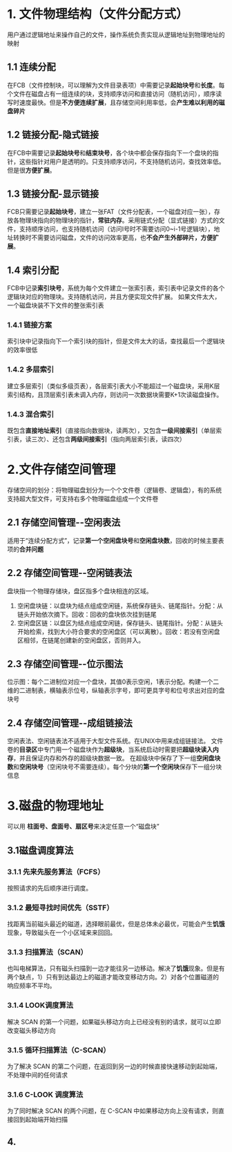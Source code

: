 # 1. 文件物理结构（文件分配方式）
用户通过逻辑地址来操作自己的文件，操作系统负责实现从逻辑地址到物理地址的映射
## 1.1 连续分配
在FCB（文件控制块，可以理解为文件目录表项）中需要记录**起始块号**和**长度**。每个文件在磁盘占有一组连续的块，支持顺序访问和直接访问（随机访问），顺序读写时速度最快。但是**不方便连续扩展**，且存储空间利用率低，会**产生难以利用的磁盘碎片**

## 1.2 链接分配-隐式链接
在FCB中需要记录**起始块号**和**结束块号**，各个块中都会保存指向下一个盘块的指针，这些指针对用户是透明的。只支持顺序访问，不支持随机访问，查找效率低。但是很**方便扩展**。

## 1.3 链接分配-显示链接
FCB只需要记录**起始块号**，建立一张FAT（文件分配表，一个磁盘对应一张），存放各物理块指向的物理块的指针，**常驻内存**。采用链式分配（显式链接）方式的文件，支持顺序访问，也支持随机访问（访问I号时不需要访问0~i-1号逻辑块），地址转换时不需要访问磁盘，文件的访问效率更高，也**不会产生外部碎片，方便扩展**。

## 1.4 索引分配
FCB中记录**索引块号**，系统为每个文件建立一张索引表，索引表中记录文件的各个逻辑块对应的物理块。支持随机访问，并且方便实现文件扩展。
如果文件太大，一个磁盘块装不下文件的整张索引表
### 1.4.1 链接方案
索引块中记录指向下一个索引块的指针，但是文件太大的话，查找最后一个逻辑块的效率很低
### 1.4.2 多层索引
建立多层索引（类似多级页表），各层索引表大小不能超过一个磁盘块，采用K层索引结构，且顶层索引表未调入内存，则访问一次数据块需要K+1次读磁盘操作。
### 1.4.3 混合索引
既包含**直接地址索引**（直接指向数据块，读两次），又包含**一级间接索引**（单层索引表，读三次）、还包含**两级间接索引**（指向两层索引表，读四次）

# 2.文件存储空间管理
存储空间的划分：将物理磁盘划分为一个个文件卷（逻辑卷、逻辑盘），有的系统支持超大型文件，可支持右多个物理磁盘组成一个文件卷

## 2.1 存储空间管理--空闲表法
适用于“连续分配方式”，记录**第一个空闲盘块号**和**空闲盘块数**，回收的时候主要表项的**合并问题**

## 2.2 存储空间管理--空闲链表法
盘块指一个物理存储块，盘区指多个盘块相连的区域。
1. 空闲盘块链：以盘块为结点组成空闲链，系统保存链头、链尾指针。分配：从链头开始依次摘下。回收：回收的盘块依次挂到链尾
2. 空闲盘区链：以盘区为结点组成空闲链，保存链头、链尾指针。分配：从链头开始检索，找到大小符合要求的空闲盘区（可以离散）。回收：若没有空闲盘区相邻，在链尾创建新的空闲盘区，否则并入。

## 2.3 存储空间管理--位示图法
位示图：每个二进制位对应一个盘块，其值0表示空闲，1表示分配。构建一个二维的二进制表，横轴表示位号，纵轴表示字号，即可更具字号和位号求出对应的盘块号

## 2.4 存储空间管理--成组链接法
空闲表法、空闲链表法不适用于大型文件系统。在UNIX中用来成组链接法。
文件卷的**目录区**中专门用一个磁盘块作为**超级块**，当系统启动时需要把**超级块读入内存**，并且保证内存和外存的超级块数据一致。
在超级块中保存了下一组**空闲盘块数**和**空闲块号**（空闲块号不需要连续）。每个分块的**第一个空闲块**保存下一组分块信息

# 3.磁盘的物理地址
可以用 **柱面号、盘面号、扇区号**来决定任意一个“磁盘块”

## 3.1磁盘调度算法

### 3.1.1 先来先服务算法（FCFS）
按照请求的先后顺序进行调度。

### 3.1.2 最短寻找时间优先（SSTF）
找距离当前磁头最近的磁道，选择眼前最优，但是总体未必最优，可能会产生**饥饿**现象，导致磁头在一个小区域来来回回。

### 3.1.3 扫描算法（SCAN）
也叫电梯算法，只有磁头扫描到一边才能往另一边移动。解决了**饥饿**现象。但是有两个缺点，1）只有到达最边上的磁道才能改变移动方向。2）对各个位置磁道的响应频率不平均。

### 3.1.4 LOOK调度算法
解决 SCAN 的第一个问题，如果磁头移动方向上已经没有别的请求，就可以立即改变磁头移动方向

### 3.1.5 循环扫描算法（C-SCAN）
为了解决 SCAN 的第二个问题，在返回到另一边的时候直接快速移动到起始端，不处理中间的任何请求

### 3.1.6 C-LOOK 调度算法
为了同时解决 SCAN 的两个问题，在 C-SCAN 中如果移动方向上没有请求，则直接回到起始端开始扫描


## 4. 